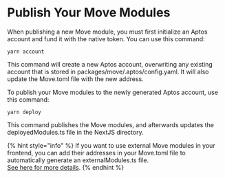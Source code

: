 # Publish Your Move Modules

When publishing a new Move module, you must first initialize an Aptos account and fund it with the native token. You can use this command:

```
yarn account
```

This command will create a new Aptos account, overwriting any existing account that is stored in packages/move/.aptos/config.yaml. It will also update the Move.toml file with the new address.

To publish your Move modules to the newly generated Aptos account, use this command:

```
yarn deploy
```

This command publishes the Move modules, and afterwards updates the deployedModules.ts file in the NextJS directory.&#x20;

{% hint style="info" %}
If you want to use external Move modules in your frontend, you can add their addresses in your Move.toml file to automatically generate an externalModules.ts file.\
[See here for more details](../interacting-with-external-modules.md).
{% endhint %}
